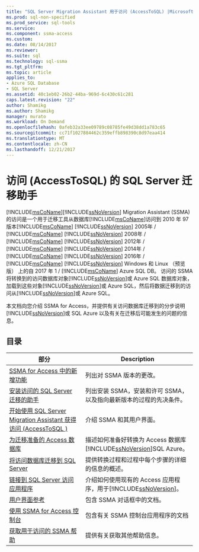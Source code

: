 ```yaml
---
title: "SQL Server Migration Assistant 用于访问 (AccessToSQL) |Microsoft 文档"
ms.prod: sql-non-specified
ms.prod_service: sql-tools
ms.service: 
ms.component: ssma-access
ms.custom: 
ms.date: 08/14/2017
ms.reviewer: 
ms.suite: sql
ms.technology: sql-ssma
ms.tgt_pltfrm: 
ms.topic: article
applies_to:
- Azure SQL Database
- SQL Server
ms.assetid: 40c1eb02-26b2-44ba-969d-6c430c61c281
caps.latest.revision: "22"
author: Shamikg
ms.author: Shamikg
manager: murato
ms.workload: On Demand
ms.openlocfilehash: 0afeb32a33ee09789c08785fe49d38dd1a783c65
ms.sourcegitcommit: cc71f1027884462c359effb898390c8d97eaa414
ms.translationtype: MT
ms.contentlocale: zh-CN
ms.lasthandoff: 12/21/2017
---
```

# <a name="sql-server-migration-assistant-for-access-accesstosql"></a>访问 (AccessToSQL) 的 SQL Server 迁移助手
[!INCLUDE[msCoName](../../includes/msconame_md.md)][!INCLUDE[ssNoVersion](../../includes/ssnoversion_md.md)] Migration Assistant (SSMA) 的访问是一个用于迁移工具从数据库[!INCLUDE[msCoName](../../includes/msconame_md.md)]访问到 2010 年 97 版本[!INCLUDE[msCoName](../../includes/msconame_md.md)] [!INCLUDE[ssNoVersion](../../includes/ssnoversion_md.md)] 2005年 / [!INCLUDE[msCoName](../../includes/msconame_md.md)] [!INCLUDE[ssNoVersion](../../includes/ssnoversion_md.md)] 2008年 / [!INCLUDE[msCoName](../../includes/msconame_md.md)] [!INCLUDE[ssNoVersion](../../includes/ssnoversion_md.md)] 2012年 / [!INCLUDE[msCoName](../../includes/msconame_md.md)] [!INCLUDE[ssNoVersion](../../includes/ssnoversion_md.md)] 2014年 / [!INCLUDE[msCoName](../../includes/msconame_md.md)] [!INCLUDE[ssNoVersion](../../includes/ssnoversion_md.md)] 2016年 / [!INCLUDE[msCoName](../../includes/msconame_md.md)] [!INCLUDE[ssNoVersion](../../includes/ssnoversion_md.md)] Windows 和 Linux （预览版） 上的自 2017 年 1 / [!INCLUDE[msCoName](../../includes/msconame_md.md)] Azure SQL DB。 访问的 SSMA 将转换到的访问数据库对象[!INCLUDE[ssNoVersion](../../includes/ssnoversion_md.md)]或 Azure SQL 数据库对象，加载到这些对象[!INCLUDE[ssNoVersion](../../includes/ssnoversion_md.md)]或 Azure SQL，然后将数据迁移到的访问从[!INCLUDE[ssNoVersion](../../includes/ssnoversion_md.md)]或 Azure SQL。  
  
本文档向您介绍 SSMA for Access，并提供有关访问数据库迁移到的分步说明[!INCLUDE[ssNoVersion](../../includes/ssnoversion_md.md)]或 SQL Azure 以及有关在迁移后可能发生的问题的信息。  
  
## <a name="contents"></a>目录  
  
|部分|Description|  
|-----------|---------------|  
|[SSMA for Access 中的新增功能](http://msdn.microsoft.com/en-us/a24d3fc0-6911-4bfa-828a-197abf222e02)|列出对 SSMA 版本的更改。|  
|[安装访问的 SQL Server 迁移的助手](http://msdn.microsoft.com/en-us/dd50eebd-75df-4e0d-8c4d-88b511aae4c7)|列出安装 SSMA，安装和许可 SSMA，以及指向最新版本的过程的先决条件。|  
|[开始使用 SQL Server Migration Assistant 获得访问 &#40;AccessToSQL &#41;](../../ssma/access/getting-started-with-sql-server-migration-assistant-for-access-accesstosql.md)|介绍 SSMA 和其用户界面。|  
|[为迁移准备的 Access 数据库](http://msdn.microsoft.com/en-us/9b80a9e0-08e7-4b4d-b5ec-cc998d3f5114)|描述如何准备好转换为 Access 数据库[!INCLUDE[ssNoVersion](../../includes/ssnoversion_md.md)]SQL Azure。|  
|[将访问数据库迁移到 SQL Server](http://msdn.microsoft.com/en-us/76a3abcf-2998-4712-9490-fe8d872c89ca)|提供转换过程和过程中每个步骤的详细的信息的概述。|  
|[链接到 SQL Server 访问应用程序](http://msdn.microsoft.com/en-us/82374ad2-7737-4164-a489-13261ba393d4)|介绍如何使用现有的 Access 应用程序，用于[!INCLUDE[ssNoVersion](../../includes/ssnoversion_md.md)]。|  
|[用户界面参考](http://msdn.microsoft.com/en-us/af24c303-4a41-449b-9c86-d6558a97e839)|包含 SSMA 对话框中的文档。|  
|[使用 SSMA for Access 控制台](http://msdn.microsoft.com/en-us/ef94e843-9f88-45a2-86c4-a0af268738c4)|包含有关 SSMA 控制台应用程序的文档|  
|[获取用于访问的 SSMA 帮助](http://go.microsoft.com/fwlink/?LinkID=708538&clcid=0x409)|提供有关获取其他帮助信息。|  
  
